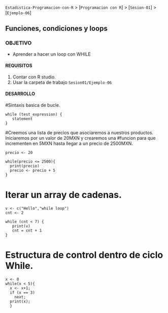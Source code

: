 `Estadistica-Programacion-con-R` > [`Programacion con R`] > [`Sesion-01`] > [`Ejemplo-06`] 
## Funciones, condiciones y loops

### OBJETIVO
- Aprender a hacer un loop con WHILE 

#### REQUISITOS
1. Contar con R studio.
1. Usar la carpeta de trabajo `Sesion01/Ejemplo-06`

#### DESARROLLO

#Sintaxis basica de bucle.
```{r}
while (test_expression) {
   statement
}
```


#Creemos una lista de precios que asociaremos a nuestros productos. Iniciaremos por un valor de 20MXN y crearemos una #funcion para que incrementen en 5MXN hasta llegar a un precio de 2500MXN. 

```{r}
precio <- 20

while(precio <= 2500){
  print(precio)
  precio <- precio + 5 
}

```


# Iterar un array de cadenas.
```{r}
v <- c("Hello","while loop")
cnt <- 2

while (cnt < 7) {
   print(v)
   cnt = cnt + 1
}
```

# Estructura de control dentro de ciclo While.
```{r}
x <- 0
while(x < 5){
  x <- x+1;
  if (x == 3)
    next; 
  print(x);
  }
  ```
